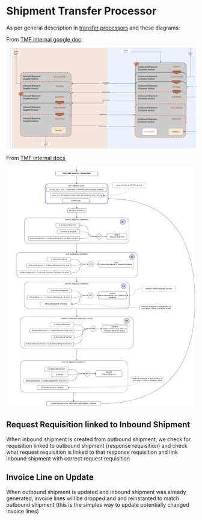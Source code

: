 # Shipment Transfer Processor

As per general description in [transfer processors](../README.md) and these diagrams:

From [TMF internal google doc](https://docs.google.com/presentation/d/1eEe0uBGvkXbYnKc2oLO2U0qRwFv4l0ws4QwFZa6e74s/edit#slide=id.p):

![omSupply shipment transfer processors](./doc/omSupply_shipment_transfer_workflow.png)

From [TMF internal docs](https://app.diagrams.net/#G1o_xRQAhjVsnqhxhJEu9dY6AZ_lJfG9co)

![omSupply shipment transfer processors](./doc/omSupply_shipment_transfer_processors.png)

## Request Requisition linked to Inbound Shipment

When inbound shipment is created from outbound shipment, we check for requisition linked to outbound shipment (response requisition) and check what request requisition is linked to that response requisition and link inbound shipment with correct request requisition

## Invoice Line on Update

When outbound shipment is updated and inbound shipment was already generated, invoice lines will be dropped and and reinstanted to match outbound shipment (this is the simples way to update potentially changed invoice lines)
